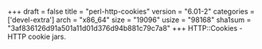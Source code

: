 +++
draft = false
title = "perl-http-cookies"
version = "6.01-2"
categories = ['devel-extra']
arch = "x86_64"
size = "19096"
usize = "98168"
sha1sum = "3af836126d91a501a11d01d376d94b881c79c7a8"
+++
HTTP::Cookies - HTTP cookie jars.